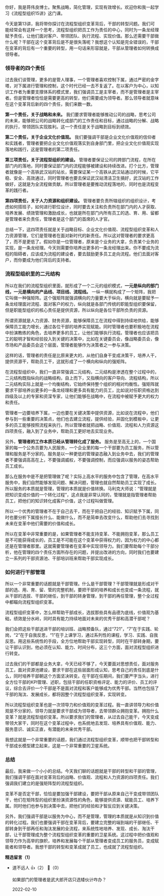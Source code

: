 你好，我是蒋伟良博士。聚焦战略，简化管理，实现有效增长。欢迎你和我一起学习《流程型组织15讲》这门课。

今天是第13讲，我将带你探讨在流程型组织变革背后，干部的转型问题。我们可能经常会有这样一个思考，流程型组织把员工作为责任的中心，同时为一条龙经理赋予责任，让他们面对客户、带领团队、执行流程、实现价值。那么还需要干部做什么呢？干部在这个变革背后是不是很失落呢？我想这个认知是完全错误的，干部在变革的背后有一个重要的转型，用一句话来形容就是，干部从管理者如何转换成领导者。

### 领导者的四个责任

过去我们谈管理，更多的是管人理事，一个管理者喜欢控制下属，通过严密的金字塔，对下属进行管理和控制，这个时代已经一去不复返了。在以客户为中心，以知识工作者为重要支撑体系的模式里，我们强调员工是主宰者，而不是管理者是主宰者。但是管理者恰恰是需要更高的转型，他们需要成为领导者。那么领导者就意味在这个变革背后新的四个责任，我们来数一数。

**第一个责任，关于战略和未来。** 我们要求管理者能够推动公司的战略，思考公司的未来，能够把公司的战略转化成部门的工作责任和目标，通过战略的分解、战略的执行，带领团队实现胜利。这一个责任是关于战略到目标到绩效。

**第二个责任，关于企业文化价值观。** 我们要强调干部是企业文化价值观的信仰者和实践者，管理者要把企业文化价值观落实到自身部门里，把企业文化价值观实现落地和践行，这是管理者的第二项责任。

**第三项责任，关于流程型组织的建设。** 管理者要保证公司的跨部门流程，在所在部门内的落地，同时要保证部门内的流程能够被建设和持续改进。打个比方，管理者就像是一个高铁武汉站的站长，需要保证某一个高铁从武汉站通过的时候，它平稳、安全、高效通过，同时管理者也要去保证武汉站清洁卫生搞好，武汉站的工作做好，这就是为全流程做贡献。所以管理者是要推动流程落地的，同时也是流程变革的践行者。

**第四项责任，关于人力资源和组织建设。** 管理者要负责所辖组织的组织设计，考虑如何搭班子，如何进行职位设计，同时要去关注和负责所在部门内的人才获取、培养发展、绩效管理和激励成长，也就是所在部门内所有员工的选、育、用、留都是管理者来负责任，管理者是这个部门的首席的人才官。

总结一下，这四项责任就是关于战略目标、企业文化价值观、流程型组织变革和人力资源管理，它们是管理者在面对新时代的新责任。所以这对管理者的要求更高了，而不是更低了。假如你是一位管理者，原来是个业务的大拿，负责某个业务的实现，是一条龙经理。今天则需要你培养出更多的一条龙经理出来。你不要成为流程的阻碍者，应该成为流程的建设者，要去鼓励更多员工走向流程。他们去面对客户，而你要成为他们背后的支持者。

### 流程型组织里的二元结构

所以在我们的流程型组织里面，就形成了一个二元的组织模式，**一元是纵向的部门线，一元是横向的产品线、项目线、流程线。** 一纵一横就构成了一个矩阵，我把它叫做一种强矩阵。这个强矩阵就强调横向的力量要大于纵向，横向就是要赋予一条龙经理面对流程、面对客户的权力，纵向就是各部门传统的职能型组织要保留，但是职能型组织的核心责任是提供资源，所以纵向是各位干部所负责的资源。

所谓资源就是人力资源、财务资源，能够保障员工在流程中得到持续地供给，能够保障员工能力增长，通过各位干部的培养实现赋能。同时管理者也要积极地在流程中扮演教练的角色，去培养更多的员工，让他们能够执行流程。管理者也应该把员工的聪明才智和经验投入到关键的决策中，比如在关键委员会，像战略委员会，像市场和产品委员会这个层面，管理者能够作为决策者之一参与决策。

这样的话，管理者的责任是比原来更大的，从他们自身干变成决策干，培养人干，提供资源干，帮助员工干，这就形成了一个横向和纵向的强矩阵。

在流程型组织中，我们一直非常强调二元结构，二元结构是渗透在整个过程中的，二元结构既指纵向的战略结构，自上而下，又指横向的客户导向、流程结构，所以二元结构实际上就是一个均衡结构，它始终保持整个组织的相对均衡性。强矩阵就要求干部培养出更多的一条龙经理和更多具有能力的员工，比如说对任职资格达到四级及以上的专家和资深专家，让他们能够在战略中，在流程中被赋予更大的权力和责任。

管理者一边要培养下属，一边也要在关键决策中提供资源，比如说在流程中，他们参与到一些重要的决策点，他们也去建立流程，提供经验，并固化到模板中，让更多的员工能够按照流程来执行。所以管理者就把战略、价值观、流程和人力资源这四项责任，融入到了业务中，帮助员工更好地去实现业务。

另外，**管理者的工作本质已经从管理转化成了服务。** 服务是至高无上的，一个国家的每一个公务员要为人民服务，一个企业里的每一个干部要为员工服务，所以管理和服务是不分家的。服务是以一种更低的管理姿态融入到业务中去，我们的管理者不要强调高高在上，不要强调威权，不要强调控制，而应强调以服务的姿态帮助员工成长。

那么在服务中是不是把管理做了呢？实际上高水平的服务中包含了管理，在高水平服务中，我们自然能够发现问题、解决问题，管理也就自然帮助员工实现了成长。所以服务的本质就是管理，管理的本质就是价值转换。马利克大师说：“管理就是把知识变成价值的一个转化过程”，这点我是非常认同的，管理就是指管理者帮助员工，把他们的知识转化成客户价值，这个过程叫做管理。

所以一个优秀的管理者不在于自己去干，而在于把自己的经验、知识赋予下属，同时也要分析下属擅长什么、能做什么，而不是简单去改变什么，帮助他们去寻找到未来在变革中他们需要的价值和成长。

所以在变革中非常重要的是，如果管理者不能支持变革、不能拥抱变革，那么员工是不可能获得成长的，员工是不可能在这个变革中获得权力的，因为权力的中心都还是在管理者那里。这就需要管理者在变革中实现领导力。我们要帮助每个干部分析，他在管理的四个责任方面所存在的问题，并提出改进的方向，同时我们也要建立一系列的干部资源池、干部培训班来帮助干部实现成长。

### 如何进行干部管理

所以一个非常重要的话题就是干部管理。什么是干部管理？干部管理就是形成对干部的选、用、育、留、管的完整机制，要把干部的培养和成长也变成一条流程，就从干部的选拔、干部的继任，到干部的转身管理，到干部的再任管理，整个全过程中都瞄向流程型组织变革。

流程型组织变革中，怎么样帮助干部成长，选拔那些具有品德为底线，价值观为基础，绩效是分水岭，同时具有能力持续地面对未来的优秀干部和高潜干部呢？

我们会把这些干部送进干部的培训班、战略预备队，通过“721”，“7”在于实践、轮岗，“2”在于自我反思，“1”在于上课学习，通过系列性的课程，学习、实践、自我反思。用这些系统性的手段，全方位地帮助干部实现转型，同时在干部转身期，要让干部认识到，他必须在认知、能力、时间分布，这三个方面，面对流程型组织进行转变。

过去我们的干部都是业务大拿，今天已经不够了，今天要面对思想责任，面对服务员工，面对资源池建设，要求干部在这些层面形成认知，思考自己的责任到底是什么，同时培养干部朝这个方面坚决转变。在干部在任期间，我们要严字当头，进行全方位干部的KPI管理、述职，包括干部的任职资格评定、能力的评价、员工的评议，综合去评价一个干部是不是面对流程和客户能够成为优秀干部。当然也包括了干部的淘汰、发展成长，都将因整个流程型组织变革，实现转变。

所以流程型组织变革也是一次领导力和价值观的变革过程。我一直讲领导力和价值观是不分家的，领导力就是要求干部成为领导者，去带领群众拥抱变革。拥抱什么变革？就是流程型组织变革。所以要求我们的管理者，从过去自己能干，今天变成带领大家干，同时在这个变革过程中，也系统地去发现、培养具有价值观、能力、服务意识、诚实正直，有潜能的未来优秀干部。

我想这就是一个非常重要的话题，我们通过流程型组织变革，顺带也把干部转型和干部成长模型建立起来，这是一个非常重要的卫星系统。

### 总结

最后，我来做一个小小的总结。今天我们聊的话题就是干部的转型和干部的管理，我们强调干部在面对变革背后的战略、价值观、流程和人力资源的四项责任。我们强调我们建立的是强矩阵型的流程型组织。

变革不是否定干部，恰恰是要加强干部建设，要把干部从原来自己干变成带领团队干，他们在矩阵型的组织里扮演资源性的角色，能够提供资源、赋能员工、培养下属。同时他们也参与到决策中去，把他们的经验和才智反应到关键决策。

另外，我们强调干部是以服务为中心，而不是管理，管理的本质就是从知识到价值的转化过程。我们也要强调干部在变革背后，要建立完整的端到端的干部继任、干部转身到干部再任和淘汰发展的全流程，来系统性地培养、发现、成长、淘汰干部，让干部管理成为整个流程型组织变革的重要的卫星系统。这过程中把价值观和领导力作为高举的旗帜，培养和发展每个干部从管理者变成员工的服务员，变成赋能者和领导者。我想干部的转型和变革成就了员工，也成就了流程型组织。
<div><strong>精选留言（1）</strong></div><ul>
<li><span>道不远人</span> 👍（2） 💬（0）<p>如果部门的管理者是武大郎开店只选矮伙计咋办？</p>2022-02-10</li><br/>
</ul>